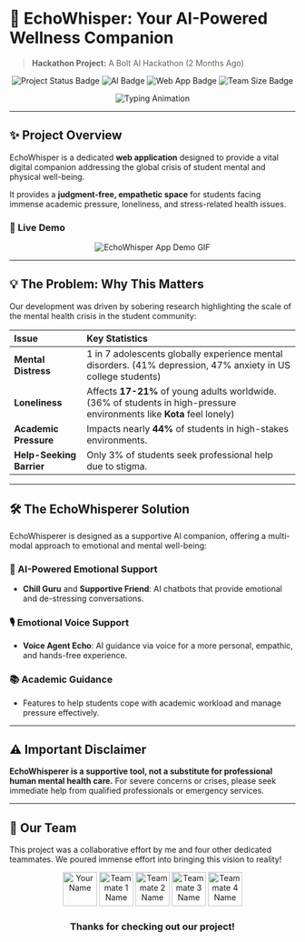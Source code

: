 # 🌿 EchoWhisper: Your AI-Powered Wellness Companion

> **Hackathon Project:** A Bolt AI Hackathon (2 Months Ago)

<p align="center">
  <img src="https://img.shields.io/badge/Status-Project%20Completed-green?style=for-the-badge&logo=github" alt="Project Status Badge">
  <img src="https://img.shields.io/badge/Built%20With-Generative%20AI-red?style=for-the-badge&logo=openai" alt="AI Badge">
  <img src="https://img.shields.io/badge/Tech-Web%20App-blue?style=for-the-badge&logo=react" alt="Web App Badge">
  <img src="https://img.shields.io/badge/Team-5%20Members-purple?style=for-the-badge&logo=people" alt="Team Size Badge">
</p>

<div align="center">
  <img src="https://readme-typing-svg.herokuapp.com?font=Fira+Code&size=32&duration=3000&pause=1000&color=9C27B0&center=true&vCenter=true&lines=A+Judgment--Free+Space+for+Students;Tackling+Academic+Stress+%26+Loneliness;EchoWhisper+is+Here+to+Listen" alt="Typing Animation">
</div>

---

## ✨ Project Overview

EchoWhisper is a dedicated **web application** designed to provide a vital digital companion addressing the global crisis of student mental and physical well-being.

It provides a **judgment-free, empathetic space** for students facing immense academic pressure, loneliness, and stress-related health issues.

### 🚀 Live Demo

<div align="center">
  <img src="https://via.placeholder.com/800x450.gif?text=Insert+EchoWhisper+GIF+Demo+Here" alt="EchoWhisper App Demo GIF" style="max-width: 100%;">
</div>

---

## 💡 The Problem: Why This Matters

Our development was driven by sobering research highlighting the scale of the mental health crisis in the student community:

| Issue | Key Statistics |
| :--- | :--- |
| **Mental Distress** | 1 in 7 adolescents globally experience mental disorders. (41% depression, 47% anxiety in US college students) |
| **Loneliness** | Affects **17-21%** of young adults worldwide. (36% of students in high-pressure environments like **Kota** feel lonely) |
| **Academic Pressure** | Impacts nearly **44%** of students in high-stakes environments. |
| **Help-Seeking Barrier** | Only 3% of students seek professional help due to stigma. |

---

## 🛠️ The EchoWhisperer Solution

EchoWhisperer is designed as a supportive AI companion, offering a multi-modal approach to emotional and mental well-being:

### 🤖 AI-Powered Emotional Support
* **Chill Guru** and **Supportive Friend**: AI chatbots that provide emotional and de-stressing conversations.

### 🎙️ Emotional Voice Support
* **Voice Agent Echo**: AI guidance via voice for a more personal, empathic, and hands-free experience.

### 📚 Academic Guidance
* Features to help students cope with academic workload and manage pressure effectively.

---

## ⚠️ Important Disclaimer

**EchoWhisperer is a supportive tool, not a substitute for professional human mental health care.** For severe concerns or crises, please seek immediate help from qualified professionals or emergency services.

---

## 👥 Our Team

This project was a collaborative effort by me and four other dedicated teammates. We poured immense effort into bringing this vision to reality!

<p align="center">
  <a href="[Your GitHub Profile Link]"><img src="[Your Profile Image URL]" width="60px" alt="Your Name"></a>
  <a href="[Teammate 1 GitHub Profile Link]"><img src="[Teammate 1 Profile Image URL]" width="60px" alt="Teammate 1 Name"></a>
  <a href="[Teammate 2 GitHub Profile Link]"><img src="[Teammate 2 Profile Image URL]" width="60px" alt="Teammate 2 Name"></a>
  <a href="[Teammate 3 GitHub Profile Link]"><img src="[Teammate 3 Profile Image URL]" width="60px" alt="Teammate 3 Name"></a>
  <a href="[Teammate 4 GitHub Profile Link]"><img src="[Teammate 4 Profile Image URL]" width="60px" alt="Teammate 4 Name"></a>
</p>

<h3 align="center">Thanks for checking out our project!</h3>
